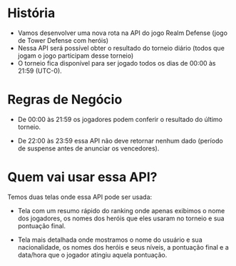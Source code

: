 # História

* Vamos desenvolver uma nova rota na API do jogo Realm Defense (jogo de Tower Defense com heróis)
* Nessa API será possível obter o resultado do torneio diário (todos que jogam o jogo participam desse torneio)
* O torneio fica disponível para ser jogado todos os dias de 00:00 às 21:59 (UTC-0).

# Regras de Negócio

* De 00:00 às 21:59 os jogadores podem conferir o resultado do último torneio.

* De 22:00 às 23:59 essa API não deve retornar nenhum dado (período de suspense antes de anunciar os vencedores).

# Quem vai usar essa API?

Temos duas telas onde essa API pode ser usada:

* Tela com um resumo rápido do ranking onde apenas exibimos o nome dos jogadores, os nomes dos heróis que eles usaram no torneio e sua pontuação final.

* Tela mais detalhada onde mostramos o nome do usuário e sua nacionalidade, os nomes dos heróis e seus níveis, a pontuação final e a data/hora que o jogador atingiu aquela pontuação.